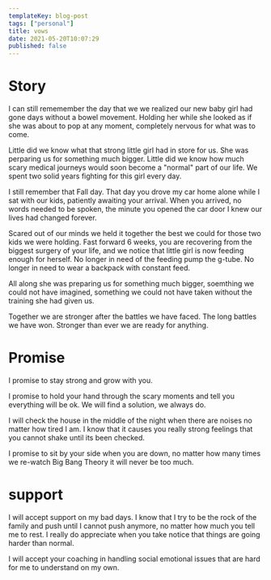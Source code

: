 ```yaml
---
templateKey: blog-post
tags: ["personal"]
title: vows
date: 2021-05-20T10:07:29
published: false
---
```


# Story

I can still rememember the day that we we realized our new baby girl had gone
days without a bowel movement. Holding her while she looked as if she was
about to pop at any moment, completely nervous for what was to come.

Little did we know what that strong little girl had in store for us. She was
perparing us for something much bigger. Little did we know how much scary
medical journeys would soon become a "normal" part of our life. We spent two
solid years fighting for this girl every day.

I still remember that Fall day. That day you drove my car home alone while I
sat with our kids, patiently awaiting your arrival. When you arrived, no words
needed to be spoken, the minute you opened the car door I knew our lives had
changed forever.

Scared out of our minds we held it together the best we could for those two
kids we were holding. Fast forward 6 weeks, you are recovering from the
biggest surgery of your life, and we notice that little girl is now feeding
enough for herself. No longer in need of the feeding pump the g-tube. No
longer in need to wear a backpack with constant feed.

All along she was preparing us for something much bigger, soemthing we could
not have imagined, something we could not have taken without the training
she had given us.

Together we are stronger after the battles we have faced. The long battles we
have won. Stronger than ever we are ready for anything.

# Promise

I promise to stay strong and grow with you.

I promise to hold your hand through the scary moments and tell you everything
will be ok. We will find a solution, we always do.

I will check the house in the middle of the night when there are noises no
matter how tired I am. I know that it causes you really strong feelings that
you cannot shake until its been checked.

I promise to sit by your side when you are down, no matter how many times we
re-watch Big Bang Theory it will never be too much.

# support

I will accept support on my bad days. I know that I try to be the rock of the
family and push until I cannot push anymore, no matter how much you tell me to
rest. I really do appreciate when you take notice that things are going harder
than normal.

I will accept your coaching in handling social emotional issues that are hard
for me to understand on my own.
